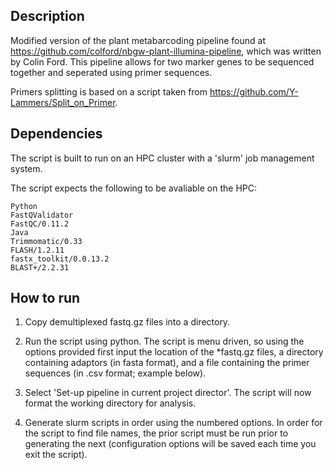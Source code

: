 ## Description

Modified version of the plant metabarcoding pipeline found at https://github.com/colford/nbgw-plant-illumina-pipeline, which was written by Colin Ford. This pipeline allows for two marker genes to be sequenced together and seperated using primer sequences.

Primers splitting is based on a script taken from https://github.com/Y-Lammers/Split_on_Primer.

## Dependencies

The script is built to run on an HPC cluster with a 'slurm' job management system.

The script expects the following to be avaliable on the HPC:

    Python
    FastQValidator
    FastQC/0.11.2
    Java
    Trimmomatic/0.33
    FLASH/1.2.11
    fastx_toolkit/0.0.13.2
    BLAST+/2.2.31

## How to run

1. Copy demultiplexed fastq.gz files into a directory.

2. Run the script using python. The script is menu driven, so using the options provided first input the location of the \*fastq.gz files, a directory containing adaptors (in fasta format), and a file containing the primer sequences (in .csv format; example below). 

3. Select 'Set-up pipeline in current project director'. The script will now format the working directory for analysis.

4. Generate slurm scripts in order using the numbered options. In order for the script to find file names, the prior script must be run prior to generating the next (configuration options will be saved each time you exit the script). 
